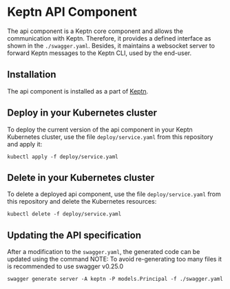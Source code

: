 # Keptn API Component

The api component is a Keptn core component and allows the communication with Keptn. Therefore, it provides a defined interface as shown in the `./swagger.yaml`. Besides, it maintains a websocket server to forward Keptn messages to the Keptn CLI, used by the end-user.

## Installation

The api component is installed as a part of [Keptn](https://keptn.sh).

## Deploy in your Kubernetes cluster

To deploy the current version of the api component in your Keptn Kubernetes cluster, use the file `deploy/service.yaml` from this repository and apply it:

```console
kubectl apply -f deploy/service.yaml
```

## Delete in your Kubernetes cluster

To delete a deployed api component, use the file `deploy/service.yaml` from this repository and delete the Kubernetes resources:

```console
kubectl delete -f deploy/service.yaml
```

## Updating the API specification
After a modification to the `swagger.yaml`, the generated code can be updated using the command
NOTE: To avoid re-generating too many files it is recommended to use swagger v0.25.0

```console
swagger generate server -A keptn -P models.Principal -f ./swagger.yaml
```
